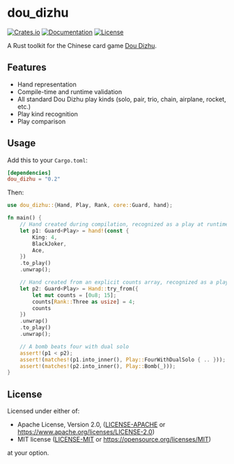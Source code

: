# dou_dizhu

[![Crates.io](https://img.shields.io/crates/v/dou_dizhu)](https://crates.io/crates/dou_dizhu)
[![Documentation](https://img.shields.io/docsrs/dou_dizhu)](https://docs.rs/dou_dizhu)
[![License](https://img.shields.io/crates/l/dou_dizhu)](#license)

A Rust toolkit for the Chinese card game [Dou Dizhu](https://en.wikipedia.org/wiki/Dou_dizhu).

## Features

- Hand representation
- Compile-time and runtime validation
- All standard Dou Dizhu play kinds (solo, pair, trio, chain, airplane, rocket, etc.)
- Play kind recognition
- Play comparison

## Usage

Add this to your `Cargo.toml`:

```toml
[dependencies]
dou_dizhu = "0.2"
```

Then:

```rust
use dou_dizhu::{Hand, Play, Rank, core::Guard, hand};

fn main() {
    // Hand created during compilation, recognized as a play at runtime
    let p1: Guard<Play> = hand!(const {
        King: 4,
        BlackJoker,
        Ace,
    })
    .to_play()
    .unwrap();

    // Hand created from an explicit counts array, recognized as a play
    let p2: Guard<Play> = Hand::try_from({
        let mut counts = [0u8; 15];
        counts[Rank::Three as usize] = 4;
        counts
    })
    .unwrap()
    .to_play()
    .unwrap();

    // A bomb beats four with dual solo
    assert!(p1 < p2);
    assert!(matches!(p1.into_inner(), Play::FourWithDualSolo { .. }));
    assert!(matches!(p2.into_inner(), Play::Bomb(_)));
}
```

## License

Licensed under either of:

- Apache License, Version 2.0, ([LICENSE-APACHE](LICENSE-APACHE) or https://www.apache.org/licenses/LICENSE-2.0)
- MIT license ([LICENSE-MIT](LICENSE-MIT) or https://opensource.org/licenses/MIT)

at your option.